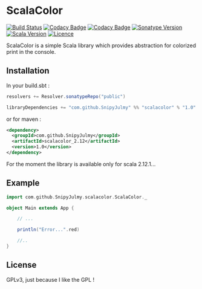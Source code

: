 # ScalaColor

[![Build Status](https://travis-ci.org/SnipyJulmy/ScalaColor.svg?branch=master)](https://travis-ci.org/SnipyJulmy/ScalaColor)
[![Codacy Badge](https://api.codacy.com/project/badge/Grade/b5a1ebb5b51a404792fbf945c702cc05)](https://www.codacy.com/app/SnipyJulmy/ScalaColor?utm_source=github.com&amp;utm_medium=referral&amp;utm_content=SnipyJulmy/ScalaColor&amp;utm_campaign=Badge_Grade)
[![Codacy Badge](https://api.codacy.com/project/badge/Coverage/b5a1ebb5b51a404792fbf945c702cc05)](https://www.codacy.com/app/SnipyJulmy/ScalaColor?utm_source=github.com&utm_medium=referral&utm_content=SnipyJulmy/ScalaColor&utm_campaign=Badge_Coverage)
[![Sonatype Version](https://img.shields.io/badge/Sonatype-1.0-orange.svg)](https://oss.sonatype.org/#nexus-search;quick~scalacolor)
[![Scala Version](https://img.shields.io/badge/Scala%20Version-2.12.1-red.svg)]()
[![Licence](https://img.shields.io/badge/licence-GPLv3-brightgreen.svg)](https://github.com/SnipyJulmy/ScalaColor/blob/master/LICENSE)

ScalaColor is a simple Scala library which provides abstraction for colorized print in the console.

## Installation
In your build.sbt :
```scala
resolvers += Resolver.sonatypeRepo("public")

libraryDependencies += "com.github.SnipyJulmy" %% "scalacolor" % "1.0"
```

or for maven :
```xml
<dependency>
  <groupId>com.github.SnipyJulmy</groupId>
  <artifactId>scalacolor_2.12</artifactId>
  <version>1.0</version>
</dependency>
```

For the moment the library is available only for scala 2.12.1...

## Example

```scala
import com.github.SnipyJulmy.scalacolor.ScalaColor._

object Main extends App {

    // ...

    println("Error...".red)

    //..
}
```

## License
GPLv3, just because I like the GPL !